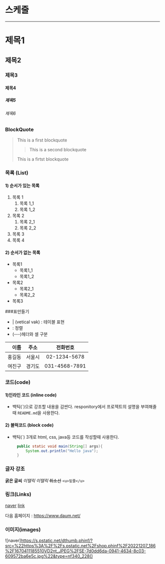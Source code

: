 # 스케줄

---

# 제목1

## 제목2

### 제목3

#### 제목4

##### 제목5

###### 제목6

### BlockQuote

> This is a first blockquote
>
> > This is a second blockquote
>
> This is a firtst blockquote

### 목록 (List)

#### 1) 순서가 있는 목록

1. 목록 1
   1. 목록 1_1
   2. 목록 1_2
2. 목록 2
   1. 목록 2_1
   2. 목록 2_2
3. 목록 3
4. 목록 4

#### 2) 순서가 없는 목록

- 목록1
  - 목록1_1
  - 목록1_2
- 목록2
  - 목록2_1
  - 목록2_2
- 목록3

###표만들기

- | (vetical vak) : 테이블 표현
- : 정렬
- (---)헤더와 셀 구분

|   이름 |  주소  |   전화번호    |
| -----: | :----: | :-----------: |
| 홍길동 | 서울시 | 02-1234-5678  |
| 여진구 | 경기도 | 031-4568-7891 |

### 코드(code)

#### 1)인라인 코드 (inline code)

- 백틱(\`)으로 강조할 내용을 감싼다.
  responitory에서 프로젝트의 설명을 부여해줄때 `README.md`을 사용한다.

#### 2) 블럭코드 (block code)

- 백틱(`) 3개로 html, css, java등 코드를 작성할때 사용한다.

  ```java
    public static void main(String[] args){
        System.out.println("Hello java");
    }
  ```

### 글자 강조

**굵은 글씨**
_이텔릭_
_이텔릭_
~~취소선~~
`<u>밑줄</u>`

### 링크(Links)

[naver](https://www.naver.com/)
[link](a.txt)

다음 홈페이지 : <https://www.daum.net/>

### 이미지(images)

![naver]https://s.pstatic.net/dthumb.phinf/?src=%22https%3A%2F%2Fs.pstatic.net%2Fshop.phinf%2F20221207_186%2F1670411185510VD2nt_JPEG%2FSE-7d0dd6da-0941-4634-8c03-609572ba6e5c.jpg%22&type=nf340_228()
